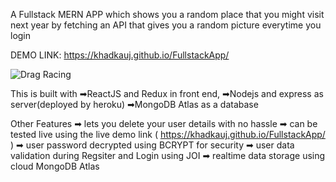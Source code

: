A Fullstack MERN APP which shows you a random place that you might visit next year
by fetching an API that gives you a random picture everytime you login

DEMO LINK: https://khadkauj.github.io/FullstackApp/

![Drag Racing](Dragster.jpg)


This is built with 
➡ReactJS and Redux in front end,
➡Nodejs and express as server(deployed by heroku)
➡MongoDB Atlas as a database

Other Features
➡ lets you delete your user details with no hassle
➡ can be tested live using the live demo link ( https://khadkauj.github.io/FullstackApp/ )
➡ user password decrypted using BCRYPT for security
➡ user data validation during Regsiter and Login using JOI
➡ realtime data storage using cloud MongoDB Atlas
 
